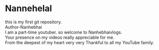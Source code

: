 # Nannehelal
this is my first git repository.
<br>
Author-Nanhebhai <br>
I am a part-time youtuber. so welcome to Nanhebhaivlogs. 
<br>
Your presence on my videos really appreciable for me. 
<br>
From the deepest of my heart very very Thankful to all my YouTube family. 
